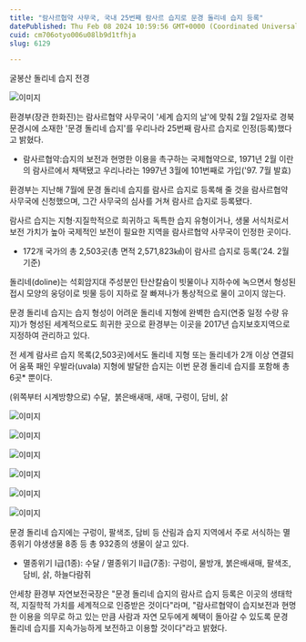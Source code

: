 ```yaml
---
title: "람사르협약 사무국, 국내 25번째 람사르 습지로 문경 돌리네 습지 등록"
datePublished: Thu Feb 08 2024 10:59:56 GMT+0000 (Coordinated Universal Time)
cuid: cm706otyo006u08lb9d1tfhja
slug: 6129

---
```



굴봉산 돌리네 습지 전경

![이미지](https://cdn.hashnode.com/res/hashnode/image/upload/v1739260308902/f952a9a1-95ee-4a38-b531-0316555bf93a.png)

환경부(장관 한화진)는 람사르협약 사무국이 '세계 습지의 날'에 맞춰 2월 2일자로 경북 문경시에 소재한 '문경 돌리네 습지'를 우리나라 25번째 람사르 습지로 인정(등록)했다고 밝혔다.

* 람사르협약:습지의 보전과 현명한 이용을 촉구하는 국제협약으로, 1971년 2월 이란의 람사르에서 채택됐고 우리나라는 1997년 3월에 101번째로 가입('97. 7월 발효)

환경부는 지난해 7월에 문경 돌리네 습지를 람사르 습지로 등록해 줄 것을 람사르협약 사무국에 신청했으며, 그간 사무국의 심사를 거쳐 람사르 습지로 등록됐다.

람사르 습지는 지형·지질학적으로 희귀하고 독특한 습지 유형이거나, 생물 서식처로서 보전 가치가 높아 국제적인 보전이 필요한 지역을 람사르협약 사무국이 인정한 곳이다.

* 172개 국가의 총 2,503곳(총 면적 2,571,823㎢)이 람사르 습지로 등록('24. 2월 기준)

돌리네(doline)는 석회암지대 주성분인 탄산칼슘이 빗물이나 지하수에 녹으면서 형성된 접시 모양의 웅덩이로 빗물 등이 지하로 잘 빠져나가 통상적으로 물이 고이지 않는다.

문경 돌리네 습지는 습지 형성이 어려운 돌리네 지형에 완벽한 습지(연중 일정 수량 유지)가 형성된 세계적으로도 희귀한 곳으로 환경부는 이곳을 2017년 습지보호지역으로 지정하여 관리하고 있다.

전 세계 람사르 습지 목록(2,503곳)에서도 돌리네 지형 또는 돌리네가 2개 이상 연결되어 움푹 패인 우발라(uvala) 지형에 발달한 습지는 이번 문경 돌리네 습지를 포함해 총 6곳* 뿐이다.

(위쪽부터 시계방향으로) 수달,  붉은배새매, 새매, 구렁이, 담비, 삵

![이미지](https://cdn.hashnode.com/res/hashnode/image/upload/v1739260310940/dd6e2bed-3f36-4ab5-9cc5-9f18f0098d3a.png)

![이미지](https://cdn.hashnode.com/res/hashnode/image/upload/v1739260313417/7960b04f-a805-4c65-93ed-a2ce0c5c56fd.png)

![이미지](https://cdn.hashnode.com/res/hashnode/image/upload/v1739260315286/437ca148-74f4-44d0-bdcf-d91b424d9e7a.png)

![이미지](https://cdn.hashnode.com/res/hashnode/image/upload/v1739260317348/2c34008a-eec8-4ccd-a042-df1f1a5de049.png)

![이미지](https://cdn.hashnode.com/res/hashnode/image/upload/v1739260319442/d3da1fa9-c725-41bc-b389-8148d6a564de.png)

![이미지](https://cdn.hashnode.com/res/hashnode/image/upload/v1739260321300/c1edbf03-2cdf-421a-a959-28fe86745663.png)

문경 돌리네 습지에는 구렁이, 팔색조, 담비 등 산림과 습지 지역에서 주로 서식하는 멸종위기 야생생물 8종 등 총 932종의 생물이 살고 있다.

* 멸종위기 Ⅰ급(1종): 수달 / 멸종위기 Ⅱ급(7종): 구렁이, 물방개, 붉은배새매, 팔색조, 담비, 삵, 하늘다람쥐

안세창 환경부 자연보전국장은 "문경 돌리네 습지의 람사르 습지 등록은 이곳의 생태학적, 지질학적 가치를 세계적으로 인증받은 것이다"라며, "람사르협약이 습지보전과 현명한 이용을 의무로 하고 있는 만큼 사람과 자연 모두에게 혜택이 돌아갈 수 있도록 문경 돌리네 습지를 지속가능하게 보전하고 이용할 것이다"라고 밝혔다.